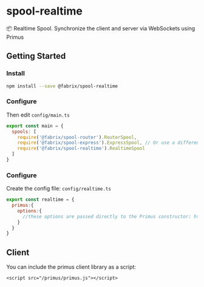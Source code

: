 # spool-realtime
:package: Realtime Spool. Synchronize the client and server via WebSockets using Primus

## Getting Started

### Install

```sh
npm install --save @fabrix/spool-realtime
```

### Configure 

Then edit `config/main.ts `

```js
export const main = {
  spools: [
    require('@fabrix/spool-router').RouterSpool,
    require('@fabrix/spool-express').ExpressSpool, // Or use a different Webserver Spool 
    require('@fabrix/spool-realtime').RealtimeSpool
  ]
}
```

### Configure

Create the config file: `config/realtime.ts `

```js
export const realtime = {
  primus:{
    options:{
      //these options are passed directly to the Primus constructor: https://github.com/primus/primus#getting-started
    }
  } 
}
```

## Client

You can include the primus client library as a script:
```
<script src="/primus/primus.js"></script>
```

